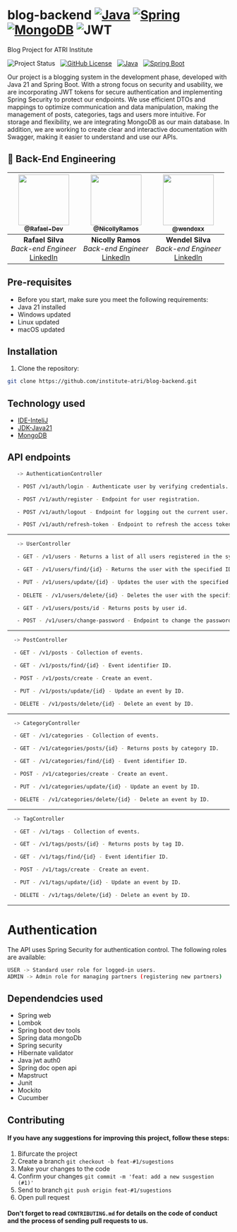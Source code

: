 # blog-backend  [![Java](https://img.shields.io/badge/Java-ED8B00?style=for-the-badge&logo=openjdk&logoColor=white)](https://www.java.com/) [![Spring](https://img.shields.io/badge/Spring-6DB33F?style=for-the-badge&logo=spring&logoColor=white)](https://spring.io/) [![MongoDB](https://img.shields.io/badge/MongoDB-4EA94B?style=for-the-badge&logo=mongodb&logoColor=white)](https://www.mongodb.com/) ![JWT](https://img.shields.io/badge/JWT-black?style=for-the-badge&logo=JSON%20web%20tokens)

Blog Project for ATRI Institute

![Project Status](https://img.shields.io/badge/status-under%20development-green) &nbsp; [![GitHub License](https://img.shields.io/github/license/institute-atri/blog-backend?color=blue)](https://github.com/institute-atri/blog-backend/blob/main/LICENSE) &nbsp; [![Java](https://img.shields.io/badge/Java-21.0-orange)](https://www.java.com/) &nbsp; [![Spring Boot](https://img.shields.io/badge/Spring%20Boot-3.2.4-brightgreen)](https://spring.io/projects/spring-boot)


Our project is a blogging system in the development phase, developed with Java 21 and Spring Boot. With a strong focus on security and usability, we are incorporating JWT tokens for secure authentication and implementing Spring Security to protect our endpoints. We use efficient DTOs and mappings to optimize communication and data manipulation, making the management of posts, categories, tags and users more intuitive. For storage and flexibility, we are integrating MongoDB as our main database. In addition, we are working to create clear and interactive documentation with Swagger, making it easier to understand and use our APIs.


## 🍃 Back-End Engineering

| [<img src="https://github.com/rafael-dev2021.png?size=115" width=115><br><sub>@Rafael-Dev</sub>](https://github.com/rafael-dev2021) |    [<img src="https://github.com/NicollyRamos.png?size=115" width=115><br><sub>@NicollyRamos</sub>](https://github.com/NicollyRamos)     | [<img src="https://github.com/wendoxx.png?size=115" width=115><br><sub>@wendoxx</sub>](https://github.com/wendoxx) |
|:---------------------------------------------------------------------------------------------------------------------------------:|:-------------------------------------------------------------------------------------------------------------------------------------:|:------------------------------------------------------------------------------------------------------------------------------------:|
|            **Rafael Silva** <br> *Back-end Engineer* <br> [LinkedIn](https://www.linkedin.com/in/rafael-s-a79314207/)             | **Nicolly Ramos** <br> *Back-end Engineer* <br> [LinkedIn](https://www.linkedin.com/in/nicolly-ramos/) |            **Wendel Silva** <br> *Back-end Engineer* <br> [LinkedIn](https://www.linkedin.com/in/wendel-da-silva-martins-9ba630265/)             |

## Pre-requisites
- Before you start, make sure you meet the following requirements:
- Java 21 installed
- Windows updated
- Linux updated
- macOS updated

## Installation
1. Clone the repository: 
```bash
git clone https://github.com/institute-atri/blog-backend.git
```

## Technology used
 - [IDE-InteliJ](https://www.jetbrains.com/pt-br/idea/download/?section=windows)
 - [JDK-Java21](https://download.oracle.com/java/21/archive/jdk-21_windows-x64_bin.exe)
 - [MongoDB](https://www.mongodb.com/try/download/shell)

## API endpoints
```bash
   -> AuthenticationController

   - POST /v1/auth/login - Authenticate user by verifying credentials.

   - POST /v1/auth/register - Endpoint for user registration.

   - POST /v1/auth/logout - Endpoint for logging out the current user.

   - POST /v1/auth/refresh-token - Endpoint to refresh the access token using a valid refresh token.

   ```
<hr/>

```bash
   -> UserController

   - GET - /v1/users - Returns a list of all users registered in the system, only with the admin token.

   - GET - /v1/users/find/{id} - Returns the user with the specified ID. Only users with the ADMIN role can search by user.

   - PUT - /v1/users/update/{id} - Updates the user with the specified ID.
 
   - DELETE - /v1/users/delete/{id} - Deletes the user with the specified ID. Only users with the ADMIN role can delete the user.

   - GET - /v1/users/posts/id - Returns posts by user id.

   - POST - /v1/users/change-password - Endpoint to change the password of the currently authenticated user.

   ```
<hr/>

```bash
  -> PostController

  - GET - /v1/posts - Collection of events.

  - GET - /v1/posts/find/{id} - Event identifier ID.

  - POST - /v1/posts/create - Create an event.

  - PUT - /v1/posts/update/{id} - Update an event by ID.

  - DELETE - /v1/posts/delete/{id} - Delete an event by ID.
  ```
<hr/>

```bash
  -> CategoryController

  - GET - /v1/categories - Collection of events.

  - GET - /v1/categories/posts/{id} - Returns posts by category ID.

  - GET - /v1/categories/find/{id} - Event identifier ID.

  - POST - /v1/categories/create - Create an event.

  - PUT - /v1/categories/update/{id} - Update an event by ID.

  - DELETE - /v1/categories/delete/{id} - Delete an event by ID.
  ```
<hr/>

```bash
  -> TagController

  - GET - /v1/tags - Collection of events.

  - GET - /v1/tags/posts/{id} - Returns posts by tag ID.

  - GET - /v1/tags/find/{id} - Event identifier ID.

  - POST - /v1/tags/create - Create an event.

  - PUT - /v1/tags/update/{id} - Update an event by ID.

  - DELETE - /v1/tags/delete/{id} - Delete an event by ID.
  ```
<hr/>

# Authentication
The API uses Spring Security for authentication control. The following roles are available:
```bash
USER -> Standard user role for logged-in users.
ADMIN -> Admin role for managing partners (registering new partners)
```

## Dependendcies used
- Spring web
- Lombok
- Spring boot dev tools
- Spring data mongoDb
- Spring security
- Hibernate validator
- Java jwt auth0
- Spring doc open api
- Mapstruct
- Junit
- Mockito
- Cucumber

## Contributing
#### If you have any suggestions for improving this project, follow these steps: 
  1. Bifurcate the project
  2. Create a branch `git checkout -b feat-#1/sugestions`
  3. Make your changes to the code
  4. Confirm your changes `git commit -m 'feat: add a new susgestion (#1)'`
  5. Send to branch `git push origin feat-#1/sugestions`
  6. Open pull request
#### Don't forget to read `CONTRIBUTING.md` for details on the code of conduct and the process of sending pull requests to us. 
